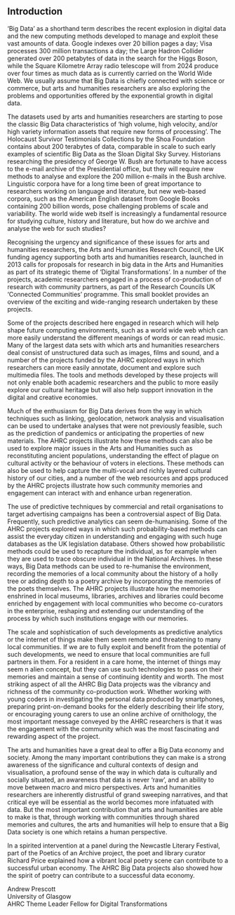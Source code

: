 ## Introduction

‘Big Data’ as a shorthand term describes the recent explosion in digital data and the new computing methods developed to manage and exploit these vast amounts of data. Google indexes over 20 billion pages a day; Visa processes 300 million transactions a day; the Large Hadron Collider generated over 200 petabytes of data in the search for the Higgs Boson, while the Square Kilometre Array radio telescope will from 2024 produce over four times as much data as is currently carried on the World Wide Web. We usually assume that Big Data is chiefly connected with science or commerce, but arts and humanities researchers are also exploring the problems and opportunities offered by the exponential growth in digital data. 

The datasets used by arts and humanities researchers are starting to pose the classic Big Data characteristics of ‘high volume, high velocity, and/or high variety information assets that require new forms of processing’. The Holocaust Survivor Testimonials Collections by the Shoa Foundation contains about 200 terabytes of data, comparable in scale to such early examples of scientific Big Data as the Sloan Digital Sky Survey. Historians researching the presidency of George W. Bush are fortunate to have access to the e-mail archive of the Presidential office, but they will require new methods to analyse and explore the 200 million e-mails in the Bush archive. Linguistic corpora have for a long time been of great importance to researchers working on language and literature, but new web-based corpora, such as the American English dataset from Google Books containing 200 billion words, pose challenging problems of scale and variability. The world wide web itself is increasingly a fundamental resource for studying culture, history and literature, but how do we archive and analyse the web for such studies?

Recognising the urgency and significance of these issues for arts and humanities researchers, the Arts and Humanities Research Council, the UK funding agency supporting both arts and humanities research, launched in 2013 calls for proposals for research in big data in the Arts and Humanities as part of its strategic theme of ‘Digital Transformations’. In a number of the projects, academic researchers engaged in a process of co-production of research with community partners, as part of the Research Councils UK ‘Connected Communities’ programme. This small booklet provides an overview of the exciting and wide-ranging research undertaken by these projects.

Some of the projects described here engaged in research which will help shape future computing environments, such as a world wide web which can more easily understand the different meanings of words or can read music. Many of the largest data sets with which arts and humanities researchers deal consist of unstructured data such as images, films and sound, and a number of the projects funded by the AHRC explored ways in which researchers can more easily annotate, document and explore such multimedia files. The tools and methods developed by these projects will not only enable both academic researchers and the public to more easily explore our cultural heritage but will also help support innovation in the digital and creative economies.

Much of the enthusiasm for Big Data derives from the way in which techniques such as linking, geolocation, network analysis and visualisation can be used to undertake analyses that were not previously feasible, such as the prediction of pandemics or anticipating the properties of new materials. The AHRC projects illustrate how these methods can also be used to explore major issues in the Arts and Humanities such as reconstituting ancient populations, understanding the effect of plague on cultural activity or the behaviour of voters in elections. These methods can also be used to help capture the multi-vocal and richly layered cultural history of our cities, and a number of the web resources and apps produced by the AHRC projects illustrate how such community memories and engagement can interact with and enhance urban regeneration. 
  
The use of predictive techniques by commercial and retail organisations to target advertising campaigns has been a controversial aspect of Big Data. Frequently, such predictive analytics can seem de-humanising. Some of the AHRC projects explored ways in which such probability-based methods can assist the everyday citizen in understanding and engaging with such huge databases as the UK legislation database. Others showed how probabilistic methods could be used to recapture the individual, as for example when they are used to trace obscure individual in the National Archives. In these ways, Big Data methods can be used to re-humanise the environment, recording the memories of a local community about the history of a holly tree or adding depth to a poetry archive by incorporating the memories of the poets themselves. The AHRC projects illustrate how the memories enshrined in local museums, libraries, archives and libraries could become enriched by engagement with local communities who become co-curators in the enterprise, reshaping and extending our understanding of the process by which such institutions engage with our memories.

The scale and sophistication of such developments as predictive analytics or the internet of things make them seem remote and threatening to many local communities. If we are to fully exploit and benefit from the potential of such developments, we need to ensure that local communities are full partners in them. For a resident in a care home, the internet of things may seem n alien concept, but they can use such technologies to pass on their memories and maintain a sense of continuing identity and worth. The most striking aspect of all the AHRC Big Data projects was the vibrancy and richness of the community co-production work. Whether working with young coders in investigating the personal data produced by smartphones, preparing print-on-demand books for the elderly describing their life story, or encouraging young carers to use an online archive of ornithology, the most important message conveyed by the AHRC researchers is that it was the engagement with the community which was the most fascinating and rewarding aspect of the project.

The arts and humanities have a great deal to offer a Big Data economy and society. Among the many important contributions they can make is a strong awareness of the significance and cultural contexts of design and visualisation, a profound sense of the way in which data is culturally and socially situated, an awareness that data is never ‘raw’, and an ability to move between macro and micro perspectives. Arts and humanities researchers are inherently distrustful of grand sweeping narratives, and that critical eye will be essential as the world becomes more infatuated with data. But the most important contribution that arts and humanities are able to make is that, through working with communities through shared memories and cultures, the arts and humanities will help to ensure that a Big Data society is one which retains a human perspective.

In a spirited intervention at a panel during the Newcastle Literary Festival, part of the Poetics of an Archive project, the poet and library curator Richard Price explained how a vibrant local poetry scene can contribute to a successful urban economy. The AHRC Big Data projects also showed how the spirit of poetry can contribute to a successful data economy.         
  
Andrew Prescott
<br />
University of Glasgow
<br />
AHRC Theme Leader Fellow for Digital Transformations
